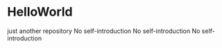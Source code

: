 # HelloWorld
just another repository
No self-introduction
No self-introduction
No self-introduction
